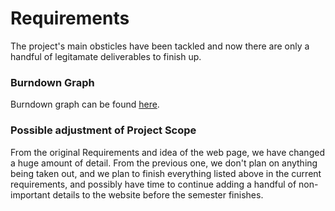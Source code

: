 # Requirements

The project's main obsticles have been tackled and now there are only a handful of legitamate deliverables to finish up. 

### Burndown Graph
Burndown graph can be found [here](https://github.com/Eshop-project/CS-350/blob/master/docs/plan/Milestone_6/eshoppingBURNDown.xlsx).



### Possible adjustment of Project Scope

From the original Requirements and idea of the web page, we have changed a huge amount of detail. From the previous one, we don't plan on anything being taken out, and we plan to finish everything listed above in the current requirements, and possibly have time to continue adding a handful of non-important details to the website before the semester finishes.
